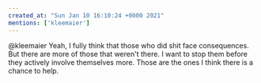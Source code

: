 ```yaml
---
created_at: "Sun Jan 10 16:10:24 +0000 2021"
mentions: ['kleemaier']
---
```


@kleemaier Yeah, I fully think that those who did shit face consequences. But there are more of those that weren't there. I want to stop them before they actively involve themselves more. Those are the ones I think there is a chance to help.